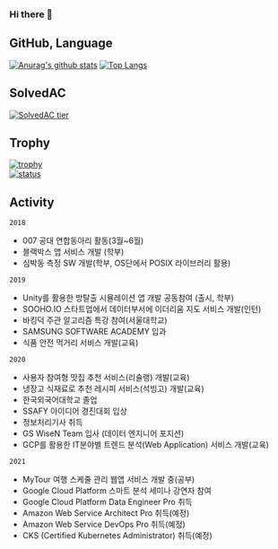 ### Hi there 👋

<!--
**lllilllilllilili/lllilllilllilili** is a ✨ _special_ ✨ repository because its `README.md` (this file) appears on your GitHub profile.

Here are some ideas to get you started:

- 🔭 I’m currently working on ...
- 🌱 I’m currently learning ...
- 👯 I’m looking to collaborate on ...
- 🤔 I’m looking for help with ...
- 💬 Ask me about ...
- 📫 How to reach me: ...
- 😄 Pronouns: ...
- ⚡ Fun fact: ...
-->

## GitHub, Language

[![Anurag's github stats](https://github-readme-stats.vercel.app/api?username=lllilllilllilili)](https://github.com/anuraghazra/github-readme-stats)
[![Top Langs](https://github-readme-stats.vercel.app/api/top-langs/?username=lllilllilllilili&layout=compact)](https://github.com/anuraghazra/github-readme-stats)

## SolvedAC

[![SolvedAC tier](http://mazassumnida.wtf/api/v2/generate_badge?boj=hik3562)](https://solved.ac/hik3562)

## Trophy

[![trophy](https://github-profile-trophy.vercel.app/?username=lllilllilllilili&theme=chalk&row=1&column=7)](https://github.com/ryo-ma/github-profile-trophy)  
[![status](https://github-readme-streak-stats.herokuapp.com/?user=lllilllilllilili)](#)

## Activity

`2018`

- 007 공대 연합동아리 활동(3월~6월)
- 블랙박스 앱 서비스 개발 (학부)
- 심박동 측정 SW 개발(학부, OS단에서 POSIX 라이브러리 활용)

`2019`

- Unity를 활용한 방탈출 시뮬레이션 앱 개발 공동참여 (출시, 학부)
- SOOHO.IO 스타트업에서 데이터부서에 이더리움 지도 서비스 개발(인턴)
- 바킹덕 주관 알고리즘 특강 참여(서울대학교)
- SAMSUNG SOFTWARE ACADEMY 입과
- 식품 안전 먹거리 서비스 개발(교육)

`2020`

- 사용자 참여형 맛집 추천 서비스(리슐랭) 개발(교육)
- 냉장고 식재료로 추천 레시피 서비스(석빙고) 개발(교육)
- 한국외국어대학교 졸업
- SSAFY 아이디어 경진대회 입상
- 정보처리기사 취득
- GS WiseN Team 입사 (데이터 엔지니어 포지션)
- GCP를 활용한 IT분야별 트렌드 분석(Web Application) 서비스 개발(교육)

`2021`

- MyTour 여행 스케줄 관리 웹앱 서비스 개발 중(공부)
- Google Cloud Platform 스마트 분석 세미나 강연자 참여
- Google Cloud Platform Data Engineer Pro 취득
- Amazon Web Service Architect Pro 취득(예정)
- Amazon Web Service DevOps Pro 취득(예정)
- CKS (Certified Kubernetes Administrator) 취득(예정)
